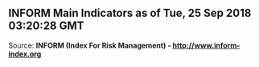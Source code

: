 ## INFORM Main Indicators as of Tue, 25 Sep 2018 03:20:28 GMT

Source: **INFORM (Index For Risk Management) - http://www.inform-index.org**